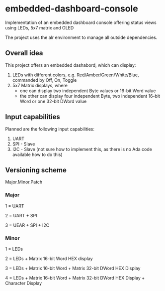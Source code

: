 # embedded-dashboard-console
Implementation of an embedded dashboard console offering status views using LEDs, 5x7 matrix and OLED

The project uses the alr environment to manage all outside dependencies.

## Overall idea
This project offers an embedded dashabord, which can display:
1. LEDs with different colors, e.g. Red/Amber/Green/White/Blue, commanded by Off, On, Toggle
1. 5x7 Matrix displays, where
   * one can display two independent Byte values or 16-bit Word value
   * the other can display four independent Byte, two independent 16-bit Word or one 32-bit DWord value

## Input capabilities
Planned are the following input capabilities:
1. UART
2. SPI - Slave
3. I2C - Slave (not sure how to implement this, as there is no Ada code available how to do this)

## Versioning scheme
Major.Minor.Patch

### Major
1 = UART

2 = UART + SPI
 
3 = UEAR + SPI + I2C

### Minor
1 = LEDs

2 = LEDs + Matrix 16-bit Word HEX display

3 = LEDs + Matrix 16-bit Word + Matrix 32-bit DWord HEX Display

4 = LEDs + Matrix 16-bit Word + Matrix 32-bit DWord HEX Display + Character Display


